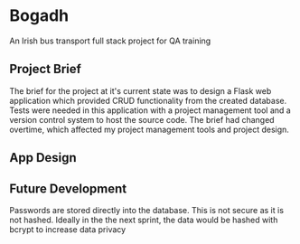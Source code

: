# Bogadh
An Irish bus transport full stack project for QA training

## Project Brief
The brief for the project at it's current state was to design a Flask web application which provided CRUD functionality from the created database. Tests were needed in this application with a project management tool and a version control system to host the source code. The brief had changed overtime, which affected my project management tools and project design. 

## App Design


## Future Development
Passwords are stored directly into the database. This is not secure as it is not hashed. Ideally in the the next sprint, the data would be hashed with bcrypt to increase data privacy



